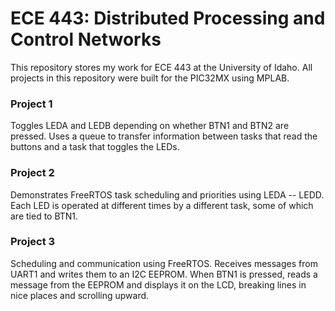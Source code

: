 # ECE 443: Distributed Processing and Control Networks #

This repository stores my work for ECE 443 at the University of Idaho. All projects in this repository were built for the PIC32MX using MPLAB.

### Project 1 ###

Toggles LEDA and LEDB depending on whether BTN1 and BTN2 are pressed. Uses a queue to transfer information between tasks that read the buttons and a task that toggles the LEDs.

### Project 2 ###

Demonstrates FreeRTOS task scheduling and priorities using LEDA -- LEDD. Each LED is operated at different times by a different task, some of which are tied to BTN1.

### Project 3 ###

Scheduling and communication using FreeRTOS. Receives messages from UART1 and writes them to an I2C EEPROM. When BTN1 is pressed, reads a message from the EEPROM and displays it on the LCD, breaking lines in nice places and scrolling upward.